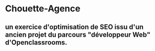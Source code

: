 # Chouette-Agence
## un exercice d'optimisation de SEO issu d'un ancien projet du parcours "développeur Web" d'Openclassrooms.
